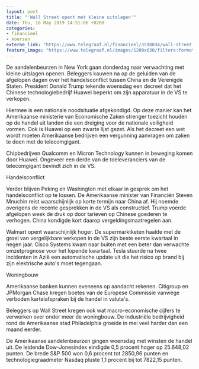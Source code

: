 ```yaml
---
layout: post
title: "'Wall Street opent met kleine uitslagen'"
date: Thu, 16 May 2019 14:51:06 +0200
categories: 
- financieel 
- koersen 
externe_link: "https://www.telegraaf.nl/financieel/3598034/wall-street-opent-met-kleine-uitslagen"
feature_image: "https://www.telegraaf.nl/images/1200x630/filters:format(jpeg):quality(80)/cdn-kiosk-api.telegraaf.nl/b398992e-77d9-11e9-8ea0-0255c322e81b.jpg"
---
```


<p class="intro">De aandelenbeurzen in New York gaan donderdag naar verwachting met kleine uitslagen openen. Beleggers kauwen na op de geluiden van de afgelopen dagen over het handelsconflict tussen China en de Verenigde Staten. President Donald Trump tekende woensdag een decreet dat het Chinese technologiebedrijf Huawei beperkt om zijn apparatuur in de VS te verkopen.</p> <p>Hiermee is een nationale noodsituatie afgekondigd. Op deze manier kan het Amerikaanse ministerie van Economische Zaken strenger toezicht houden op de handel uit landen die een dreiging voor de nationale veiligheid vormen. Ook is Huawei op een zwarte lijst gezet. Als het decreet een wet wordt moeten Amerikaanse bedrijven een vergunning aanvragen om zaken te doen met de telecomgigant.</p><p>Chipbedrijven Qualcomm en Micron Technology kunnen in beweging komen door Huawei. Ongeveer een derde van de toeleveranciers van de telecomgigant bevindt zich in de VS.</p><p>Handelsconflict</p><p>Verder blijven Peking en Washington met elkaar in gesprek om het handelsconflict op te lossen. De Amerikaanse minister van Financiën Steven Mnuchin reist waarschijnlijk op korte termijn naar China af. Hij noemde overigens de recente gesprekken in de VS als constructief. Trump voerde afgelopen week de druk op door tarieven op Chinese goederen te verhogen. China kondigde kort daarop vergeldingsmaatregelen aan.</p><p>Walmart opent waarschijnlijk hoger. De supermarktketen haalde met de groei van vergelijkbare verkopen in de VS zijn beste eerste kwartaal in negen jaar. Cisco Systems kwam naar buiten met een beter dan verwachte omzetprognose voor het lopende kwartaal. Tesla stuurde na twee incidenten in Azië een automatische update uit die het risico op brand bij zijn elektrische auto's moet tegengaan.</p><p>Woningbouw</p><p>Amerikaanse banken kunnen eveneens op aandacht rekenen. Citigroup en JPMorgan Chase kregen boetes van de Europese Commissie vanwege verboden kartelafspraken bij de handel in valuta's.</p><p>Beleggers op Wall Street kregen ook wat macro-economische cijfers te verwerken over onder meer de woningbouw. De industriële bedrijvigheid rond de Amerikaanse stad Philadelphia groeide in mei veel harder dan een maand eerder.</p><p>De Amerikaanse aandelenbeurzen gingen woensdag met winsten de handel uit. De leidende Dow-Jonesindex eindigde 0,5 procent hoger op 25.648,02 punten. De brede S&amp;P 500 won 0,6 procent tot 2850,96 punten en technologiegraadmeter Nasdaq pluste 1,1 procent bij tot 7822,15 punten.</p>
